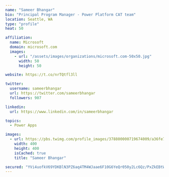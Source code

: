 ```yaml
---
name: "Sameer Bhangar"
bio: "Principal Program Manager - Power Platform CAT team"
location: Seattle, WA
type: "profile"
heat: 50

affiliation:
  name: Microsoft
  domain: microsoft.com
  images:
    - url: "/assets/images/organizations/microsoft.com-50x50.jpg"
      width: 50
      height: 50

website: https://t.co/nrTQtfl3ll

twitter:
  username: sameerbhangar
  url: https://twitter.com/sameerbhangar
  followers: 907

linkedin:
  url: https://www.linkedin.com/in/sameerbhangar

topics:
  - Power Apps

images:
  - url: https://pbs.twimg.com/profile_images/378800000719674009/a36fe7ddfab1778b76e5793772e43798_400x400.jpeg
    width: 400
    height: 400
    isCached: true
    title: "Sameer Bhangar"

secured: "YVi4uofkV69YDKBlN3PZ6aq4TM4WJaae6F10G6YeQr050y2Lc6Qz/PxZkEBtWbq++qCxJQC4/uTjphAyjwlxjwpCXJn7tuRc6jRkdgD3c7q/wOgwCQPoc1MyX4ZEONw7hJdxncLNH13yRVyTXlmaw6L4eNERIeyzak8BqEktjQ8J8AjJBXIdWbuRdAzcOjeKeIMAmCFj44et1OtqZIPx9/GOUJRqOYIc0bA/qgwuD3oOYT0uFsyMysPWFn79ooRWD+Tky728dSVhDyHyKbwDQgQqKArDLB6CbU4HfCQu+whVvRzejT8onquTYFEN1JXHmCezOyP1vcQJwWs8zoHzcyUi2V5SW97YqPlMFHHdRJ9bcC8uM6smR30HK/KW7M40/FQIzuS1ify0QOzTqEJLhw==;vk843Ny+Mh92Umx5+fY+Zw=="
---
```


